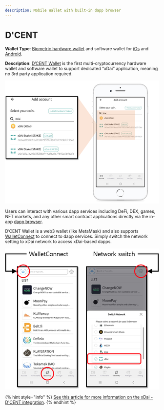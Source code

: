 ```yaml
---
description: Mobile Wallet with built-in dapp browser
---
```


# D'CENT

**Wallet Type**: [Biometric hardware wallet](https://dcentwallet.com/products/BiometricWallet) and software wallet for [iOs](https://apps.apple.com/kr/app/dcent-hardware-wallet/id1447206611) and [Android](https://play.google.com/store/apps/details?id=com.kr.iotrust.dcent.wallet\&utm\_source=dcentwallet\&utm\_campaign=mobileapp).

**Description**: [D’CENT Wallet](https://dcentwallet.com) is the first multi-cryptocurrency hardware wallet and software wallet to support dedicated “xDai” application, meaning no 3rd party application required.

![](<../../.gitbook/assets/image (18).png>)


Users can interact with various dapp services including DeFi, DEX, games, NFT markets, and any other smart contract applications directly via the in-app [dapp browser](https://userguide.dcentwallet.com/native-service/dapp-browser/using-wallet-connect).&#x20;

D’CENT Wallet is a web3 wallet (like MetaMask) and also supports [WalletConnect](https://userguide.dcentwallet.com/native-service/dapp-browser/using-wallet-connect) to connect to dapp services. Simply switch the network setting to xDai network to access xDai-based dapps.

![](<../../.gitbook/assets/image (17).png>)

{% hint style="info" %}
[See this article for more information on the xDai - D'CENT integration](https://medium.com/dcentwallet/dcent-wallet-is-now-integrated-with-xdai-chain-1844c94d8986).
{% endhint %}
